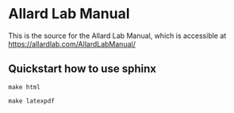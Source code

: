 # Allard Lab Manual

This is the source for the Allard Lab Manual, which is accessible at https://allardlab.com/AllardLabManual/ 


## Quickstart how to use sphinx

```make html```

```make latexpdf```